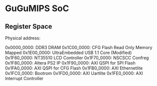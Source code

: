 # GuGuMIPS SoC

## Register Space

Physical address:

0x0000_0000: DDR3 DRAM
0x1C00_0000: CFG Flash Read Only Memory Mapped
0x1E00_0000: UltraEmbedded USB 1.1 Core (Modified)
0x1F60_0000: NT35510 LCD Controller
0x1F70_0000: NSCSCC Confreg
0x1F80_0000: Altera PS2 IP
0x1F90_0000: AXI QSPI for SPI Flash 
0x1FA0_0000: AXI QSPI for CFG Flash
0x1FB0_0000: AXI Ethernetlite
0x1FC0_0000: Bootrom
0x1FD0_0000: AXI Uartlite
0x1FE0_0000: AXI Interrupt Controller
